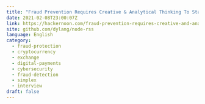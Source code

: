 ```yaml
---
title: "Fraud Prevention Requires Creative & Analytical Thinking To Stay Two Steps Ahead - Nimrod Lehavi"
date: 2021-02-08T23:00:07Z
link: https://hackernoon.com/fraud-prevention-requires-creative-and-analytical-thinking-to-stay-two-steps-ahead-nimrod-lehavi-1l3233l7?source=rss&utm_medium=RSS&utm_source=news.12bit.vn
site: github.com/dylang/node-rss
language: English
category:
  - fraud-protection
  - cryptocurrency
  - exchange
  - digital-payments
  - cybersecurity
  - fraud-detection
  - simplex
  - interview
draft: false
---
```


